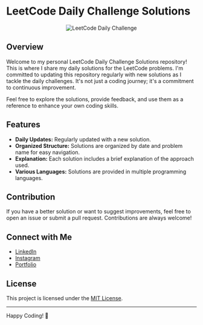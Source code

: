 # LeetCode Daily Challenge Solutions

<p align="center">
  <img src="https://img.shields.io/badge/LeetCode-Daily%20Challenge-brightgreen.svg" alt="LeetCode Daily Challenge">
</p>

## Overview

Welcome to my personal LeetCode Daily Challenge Solutions repository! This is where I share my daily solutions for the LeetCode problems. I'm committed to updating this repository regularly with new solutions as I tackle the daily challenges. It's not just a coding journey; it's a commitment to continuous improvement.

Feel free to explore the solutions, provide feedback, and use them as a reference to enhance your own coding skills.

## Features

- **Daily Updates:** Regularly updated with a new solution.
- **Organized Structure:** Solutions are organized by date and problem name for easy navigation.
- **Explanation:** Each solution includes a brief explanation of the approach used.
- **Various Languages:** Solutions are provided in multiple programming languages.

## Contribution

If you have a better solution or want to suggest improvements, feel free to open an issue or submit a pull request. Contributions are always welcome!

## Connect with Me

- [LinkedIn](https://www.linkedin.com/in/pulkitkmathur/)
- [Instagram](https://www.instagram.com/pulkitkumarmathur)
- [Portfolio](https://pulkitmathur.me)

## License

This project is licensed under the [MIT License](LICENSE).

---

Happy Coding! 🚀

